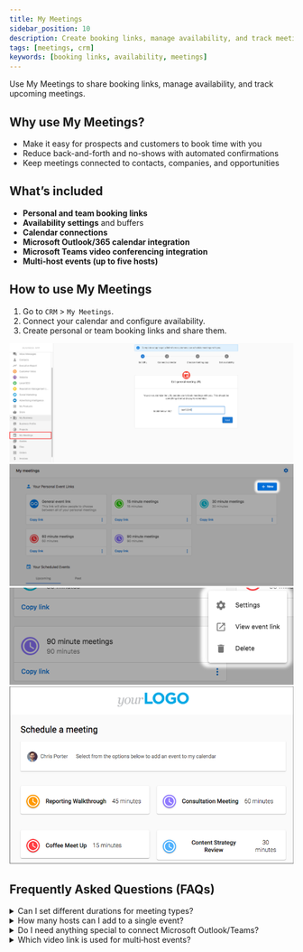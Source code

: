 ```yaml
---
title: My Meetings
sidebar_position: 10
description: Create booking links, manage availability, and track meetings from within the CRM.
tags: [meetings, crm]
keywords: [booking links, availability, meetings]
---
```


Use My Meetings to share booking links, manage availability, and track upcoming meetings.

## Why use My Meetings?

- Make it easy for prospects and customers to book time with you
- Reduce back-and-forth and no-shows with automated confirmations
- Keep meetings connected to contacts, companies, and opportunities

## What’s included

- **Personal and team booking links**
- **Availability settings** and buffers
- **Calendar connections**
- **Microsoft Outlook/365 calendar integration**
- **Microsoft Teams video conferencing integration**
- **Multi‑host events (up to five hosts)**

## How to use My Meetings

1. Go to `CRM` > `My Meetings`.
2. Connect your calendar and configure availability.
3. Create personal or team booking links and share them.

![My Meetings overview](./img/my-meetings/business-app-my-meetings.png)
![Create booking link](./img/my-meetings/create-booking-link-1.png)
![Booking link settings](./img/my-meetings/booking-link-settings.png)
![Share booking link](./img/my-meetings/booking-link-share.png)

## Frequently Asked Questions (FAQs)

<details>
<summary>Can I set different durations for meeting types?</summary>

Yes. Configure durations when creating booking links.
</details>

<details>
<summary>How many hosts can I add to a single event?</summary>

You can add up to five hosts to one event. All selected hosts are added to the calendar invite so everyone stays in the loop.
</details>

<details>
<summary>Do I need anything special to connect Microsoft Outlook/Teams?</summary>

You’ll need to sign in with a Microsoft 365 account you control. Some organizations require an administrator to approve new app connections—if you see a consent prompt, contact your Microsoft admin to enable it.
</details>

<details>
<summary>Which video link is used for multi‑host events?</summary>

The conferencing provider set in the booking link is used. If Microsoft Teams is connected and selected for the link, a Teams meeting is created and included on the invite that all hosts and attendees receive.
</details>


